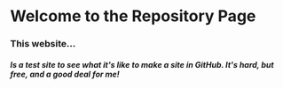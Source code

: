 # Welcome to the Repository Page
### This website...
##### Is a test site to see what it's like to make a site in GitHub. It's hard, but free, and a good deal for me!

